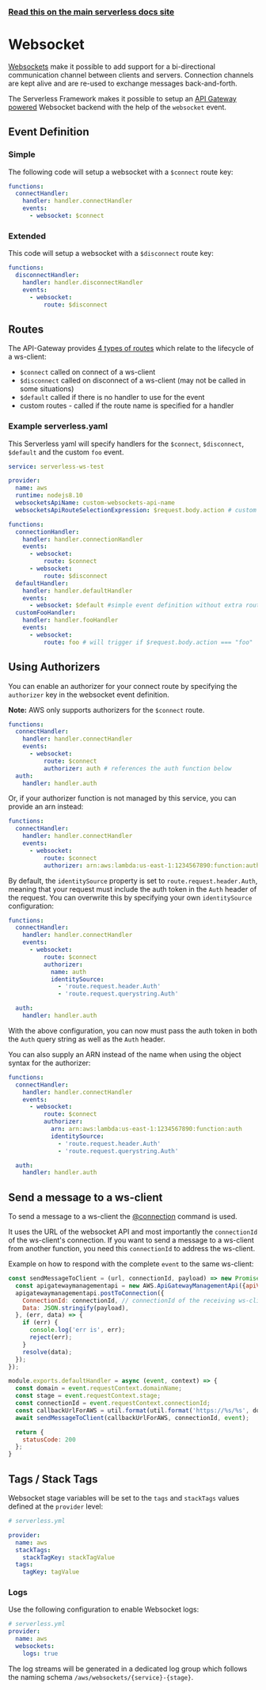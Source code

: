 <!--
title: Serverless Framework - AWS Lambda Events - Websocket
menuText: Websocket
menuOrder: 2
description: Setting up AWS Websockets with AWS Lambda via the Serverless Framework
layout: Doc
-->

<!-- DOCS-SITE-LINK:START automatically generated  -->
### [Read this on the main serverless docs site](https://www.serverless.com/framework/docs/providers/aws/events/websocket)
<!-- DOCS-SITE-LINK:END -->

# Websocket

[Websockets](https://www.w3.org/TR/websockets/) make it possible to add support for a bi-directional communication channel between clients and servers. Connection channels are kept alive and are re-used to exchange messages back-and-forth.

The Serverless Framework makes it possible to setup an [API Gateway powered](https://docs.aws.amazon.com/apigateway/latest/developerguide/apigateway-websocket-api-overview.html) Websocket backend with the help of the `websocket` event.

## Event Definition

### Simple

The following code will setup a websocket with a `$connect` route key:

```yml
functions:
  connectHandler:
    handler: handler.connectHandler
    events:
      - websocket: $connect
```

### Extended

This code will setup a websocket with a `$disconnect` route key:

```yml
functions:
  disconnectHandler:
    handler: handler.disconnectHandler
    events:
      - websocket:
          route: $disconnect
```

## Routes

The API-Gateway provides [4 types of routes](https://docs.aws.amazon.com/apigateway/latest/developerguide/apigateway-websocket-api-overview.html) which relate to the lifecycle of a ws-client:
* `$connect` called on connect of a ws-client
* `$disconnect` called on disconnect of a ws-client (may not be called in some situations)
* `$default` called if there is no handler to use for the event
* custom routes - called if the route name is specified for a handler

### Example serverless.yaml

This Serverless yaml will specify handlers for the `$connect`, `$disconnect`, `$default` and the custom `foo` event.

```yml
service: serverless-ws-test

provider:
  name: aws
  runtime: nodejs8.10
  websocketsApiName: custom-websockets-api-name
  websocketsApiRouteSelectionExpression: $request.body.action # custom routes are selected by the value of the action property in the body

functions:
  connectionHandler:
    handler: handler.connectionHandler
    events:
      - websocket:
          route: $connect
      - websocket:
          route: $disconnect
  defaultHandler:
    handler: handler.defaultHandler
    events:
      - websocket: $default #simple event definition without extra route property
  customFooHandler:
    handler: handler.fooHandler
    events:
      - websocket:
          route: foo # will trigger if $request.body.action === "foo"
```

## Using Authorizers
You can enable an authorizer for your connect route by specifying the `authorizer` key in the websocket event definition.

**Note:** AWS only supports authorizers for the `$connect` route.

```yml
functions:
  connectHandler:
    handler: handler.connectHandler
    events:
      - websocket:
          route: $connect
          authorizer: auth # references the auth function below
  auth:
    handler: handler.auth
```

Or, if your authorizer function is not managed by this service, you can provide an arn instead:

```yml
functions:
  connectHandler:
    handler: handler.connectHandler
    events:
      - websocket:
          route: $connect
          authorizer: arn:aws:lambda:us-east-1:1234567890:function:auth
```

By default, the `identitySource` property is set to `route.request.header.Auth`, meaning that your request must include the auth token in the `Auth` header of the request. You can overwrite this by specifying your own `identitySource` configuration:


```yml
functions:
  connectHandler:
    handler: handler.connectHandler
    events:
      - websocket:
          route: $connect
          authorizer:
            name: auth
            identitySource:
              - 'route.request.header.Auth'
              - 'route.request.querystring.Auth'

  auth:
    handler: handler.auth
```
With the above configuration, you can now must pass the auth token in both the `Auth` query string as well as the `Auth` header.

You can also supply an ARN instead of the name when using the object syntax for the authorizer:

```yml
functions:
  connectHandler:
    handler: handler.connectHandler
    events:
      - websocket:
          route: $connect
          authorizer:
            arn: arn:aws:lambda:us-east-1:1234567890:function:auth
            identitySource:
              - 'route.request.header.Auth'
              - 'route.request.querystring.Auth'

  auth:
    handler: handler.auth
```

## Send a message to a ws-client
To send a message to a ws-client the [@connection](https://docs.amazonaws.cn/en_us/apigateway/latest/developerguide/apigateway-how-to-call-websocket-api-connections.html) command is used.

It uses the URL of the websocket API and most importantly the `connectionId` of the ws-client's connection. If you want to send a message to a ws-client from another function, you need this `connectionId` to address the ws-client.

Example on how to respond with the complete `event` to the same ws-client:

```js
const sendMessageToClient = (url, connectionId, payload) => new Promise((resolve, reject) => {
  const apigatewaymanagementapi = new AWS.ApiGatewayManagementApi({apiVersion: '2018-11-29', endpoint: url});
  apigatewaymanagementapi.postToConnection({
    ConnectionId: connectionId, // connectionId of the receiving ws-client
    Data: JSON.stringify(payload),
  }, (err, data) => {
    if (err) {
      console.log('err is', err);
      reject(err);
    }
    resolve(data);
  });
});

module.exports.defaultHandler = async (event, context) => {
  const domain = event.requestContext.domainName;
  const stage = event.requestContext.stage;
  const connectionId = event.requestContext.connectionId;
  const callbackUrlForAWS = util.format(util.format('https://%s/%s', domain, stage)); //construct the needed url
  await sendMessageToClient(callbackUrlForAWS, connectionId, event);

  return {
    statusCode: 200
  };
}
```

## Tags / Stack Tags

Websocket stage variables will be set to the `tags` and `stackTags` values defined at the `provider` level:

```yml
# serverless.yml

provider:
  name: aws
  stackTags:
    stackTagKey: stackTagValue
  tags:
    tagKey: tagValue
```

### Logs

Use the following configuration to enable Websocket logs:

```yml
# serverless.yml
provider:
  name: aws
  websockets:
    logs: true
```

The log streams will be generated in a dedicated log group which follows the naming schema `/aws/websockets/{service}-{stage}`.
